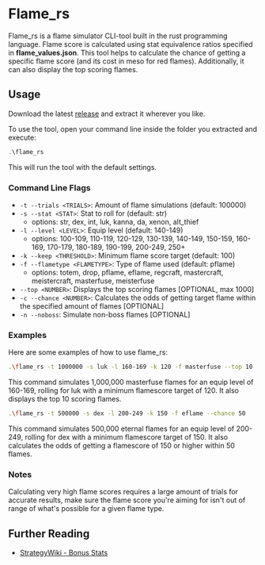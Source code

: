 # Flame_rs

Flame_rs is a flame simulator CLI-tool built in the rust programming language. Flame score is calculated using stat equivalence ratios specified in **flame_values.json**. This tool helps to calculate the chance of getting a specific flame score (and its cost in meso for red flames). Additionally, it can also display the top scoring flames.

## Usage

Download the latest [release](https://github.com/viminaria/flame_rs/releases) and extract it wherever you like.

To use the tool, open your command line inside the folder you extracted and execute:

```powershell
.\flame_rs
```

This will run the tool with the default settings.

### Command Line Flags

* `-t --trials <TRIALS>`: Amount of flame simulations (default: 100000)
* `-s --stat <STAT>`: Stat to roll for (default: str)
  * options: str, dex, int, luk, kanna, da, xenon, alt_thief
* `-l --level <LEVEL>`: Equip level (default: 140-149)
  * options: 100-109, 110-119, 120-129, 130-139, 140-149, 150-159, 160-169, 170-179, 180-189, 190-199, 200-249, 250+
* `-k --keep <THRESHOLD>`: Minimum flame score target (default: 100)
* `-f --flametype <FLAMETYPE>`: Type of flame used (default: pflame)
  * options: totem, drop, pflame, eflame, regcraft, mastercraft, meistercraft, masterfuse, meisterfuse
* `--top <NUMBER>`: Displays the top scoring flames [OPTIONAL, max 1000]
* `-c --chance <NUMBER>`: Calculates the odds of getting target flame within the specified amount of flames [OPTIONAL]
* `-n --noboss`: Simulate non-boss flames [OPTIONAL]

### Examples

Here are some examples of how to use flame_rs:

```bash
.\flame_rs -t 1000000 -s luk -l 160-169 -k 120 -f masterfuse --top 10
```

This command simulates 1,000,000 masterfuse flames for an equip level of 160-169, rolling for luk with a minimum flamescore target of 120. It also displays the top 10 scoring flames.

```bash
.\flame_rs -t 500000 -s dex -l 200-249 -k 150 -f eflame --chance 50
```

This command simulates 500,000 eternal flames for an equip level of 200-249, rolling for dex with a minimum flamescore target of 150. It also calculates the odds of getting a flamescore of 150 or higher within 50 flames.

### Notes

Calculating very high flame scores requires a large amount of trials for accurate results, make sure the flame score you're aiming for isn't out of range of what's possible for a given flame type.


## Further Reading
* [StrategyWiki - Bonus Stats](https://strategywiki.org/wiki/MapleStory/Bonus_Stats)

